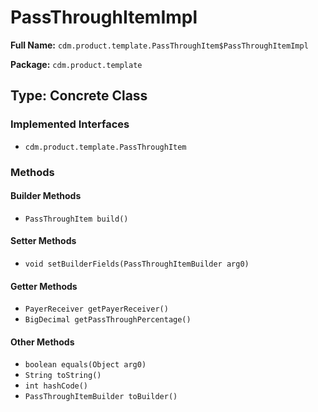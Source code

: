 # PassThroughItemImpl

**Full Name:** `cdm.product.template.PassThroughItem$PassThroughItemImpl`

**Package:** `cdm.product.template`

## Type: Concrete Class

### Implemented Interfaces

- `cdm.product.template.PassThroughItem`

### Methods

#### Builder Methods

- `PassThroughItem build()`

#### Setter Methods

- `void setBuilderFields(PassThroughItemBuilder arg0)`

#### Getter Methods

- `PayerReceiver getPayerReceiver()`
- `BigDecimal getPassThroughPercentage()`

#### Other Methods

- `boolean equals(Object arg0)`
- `String toString()`
- `int hashCode()`
- `PassThroughItemBuilder toBuilder()`

